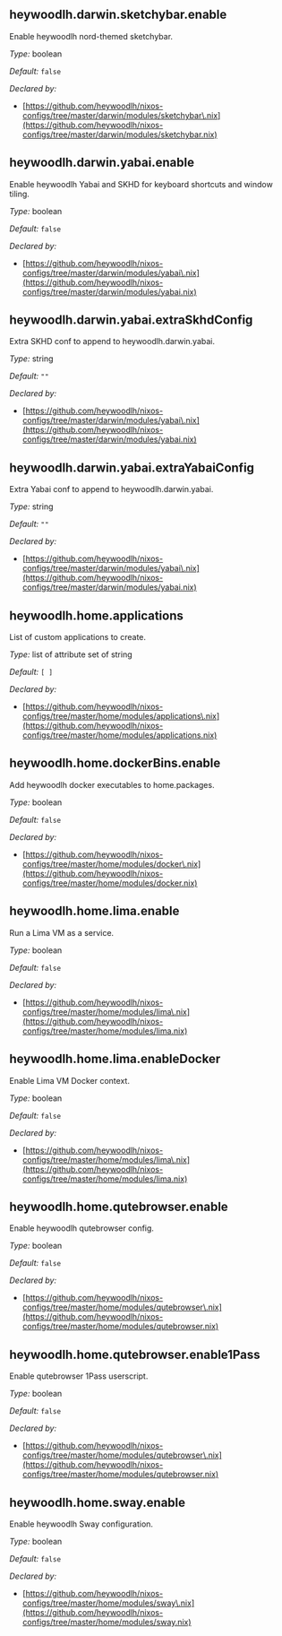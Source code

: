 ## heywoodlh\.darwin\.sketchybar\.enable

Enable heywoodlh nord-themed sketchybar\.



*Type:*
boolean



*Default:*
` false `

*Declared by:*
 - [https://github.com/heywoodlh/nixos-configs/tree/master/darwin/modules/sketchybar\.nix](https://github.com/heywoodlh/nixos-configs/tree/master/darwin/modules/sketchybar.nix)



## heywoodlh\.darwin\.yabai\.enable



Enable heywoodlh Yabai and SKHD for keyboard shortcuts and window tiling\.



*Type:*
boolean



*Default:*
` false `

*Declared by:*
 - [https://github.com/heywoodlh/nixos-configs/tree/master/darwin/modules/yabai\.nix](https://github.com/heywoodlh/nixos-configs/tree/master/darwin/modules/yabai.nix)



## heywoodlh\.darwin\.yabai\.extraSkhdConfig



Extra SKHD conf to append to heywoodlh\.darwin\.yabai\.



*Type:*
string



*Default:*
` "" `

*Declared by:*
 - [https://github.com/heywoodlh/nixos-configs/tree/master/darwin/modules/yabai\.nix](https://github.com/heywoodlh/nixos-configs/tree/master/darwin/modules/yabai.nix)



## heywoodlh\.darwin\.yabai\.extraYabaiConfig



Extra Yabai conf to append to heywoodlh\.darwin\.yabai\.



*Type:*
string



*Default:*
` "" `

*Declared by:*
 - [https://github.com/heywoodlh/nixos-configs/tree/master/darwin/modules/yabai\.nix](https://github.com/heywoodlh/nixos-configs/tree/master/darwin/modules/yabai.nix)



## heywoodlh\.home\.applications



List of custom applications to create\.



*Type:*
list of attribute set of string



*Default:*
` [ ] `

*Declared by:*
 - [https://github.com/heywoodlh/nixos-configs/tree/master/home/modules/applications\.nix](https://github.com/heywoodlh/nixos-configs/tree/master/home/modules/applications.nix)



## heywoodlh\.home\.dockerBins\.enable



Add heywoodlh docker executables to home\.packages\.



*Type:*
boolean



*Default:*
` false `

*Declared by:*
 - [https://github.com/heywoodlh/nixos-configs/tree/master/home/modules/docker\.nix](https://github.com/heywoodlh/nixos-configs/tree/master/home/modules/docker.nix)



## heywoodlh\.home\.lima\.enable



Run a Lima VM as a service\.



*Type:*
boolean



*Default:*
` false `

*Declared by:*
 - [https://github.com/heywoodlh/nixos-configs/tree/master/home/modules/lima\.nix](https://github.com/heywoodlh/nixos-configs/tree/master/home/modules/lima.nix)



## heywoodlh\.home\.lima\.enableDocker



Enable Lima VM Docker context\.



*Type:*
boolean



*Default:*
` false `

*Declared by:*
 - [https://github.com/heywoodlh/nixos-configs/tree/master/home/modules/lima\.nix](https://github.com/heywoodlh/nixos-configs/tree/master/home/modules/lima.nix)



## heywoodlh\.home\.qutebrowser\.enable



Enable heywoodlh qutebrowser config\.



*Type:*
boolean



*Default:*
` false `

*Declared by:*
 - [https://github.com/heywoodlh/nixos-configs/tree/master/home/modules/qutebrowser\.nix](https://github.com/heywoodlh/nixos-configs/tree/master/home/modules/qutebrowser.nix)



## heywoodlh\.home\.qutebrowser\.enable1Pass



Enable qutebrowser 1Pass userscript\.



*Type:*
boolean



*Default:*
` false `

*Declared by:*
 - [https://github.com/heywoodlh/nixos-configs/tree/master/home/modules/qutebrowser\.nix](https://github.com/heywoodlh/nixos-configs/tree/master/home/modules/qutebrowser.nix)



## heywoodlh\.home\.sway\.enable



Enable heywoodlh Sway configuration\.



*Type:*
boolean



*Default:*
` false `

*Declared by:*
 - [https://github.com/heywoodlh/nixos-configs/tree/master/home/modules/sway\.nix](https://github.com/heywoodlh/nixos-configs/tree/master/home/modules/sway.nix)



